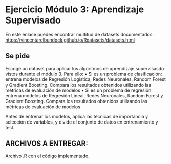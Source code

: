 # Ejercicio Módulo 3: Aprendizaje Supervisado

En este enlace puedes encontrar multitud de datasets documentados: https://vincentarelbundock.github.io/Rdatasets/datasets.html



## Se pide
Escoge un dataset para aplicar los algoritmos de aprendizaje supervisasdo vistos durante el módulo 3. Para ello:
•	Si es un problema de clasificación: entrena modelos de Regresión Logística, Redes Neuronales, Random Forest y Gradient Boosting. Compara los resultados obtenidos utilizando las métricas de evaluación de modelos 
•	Si es un problema de regresión: entrena modelos de Regresión Lineal, Redes Neuronales, Random Forest y Gradient Boosting. Compara los resultados obtenidos utilizando las métricas de evaluación de modelos

Antes de entrenar los modelos, aplica las técnicas de importancia y selección de variables, y divide el conjunto de datos en entrenamiento y test.

## ARCHIVOS A ENTREGAR: 
Archivo .R con el código implementado.